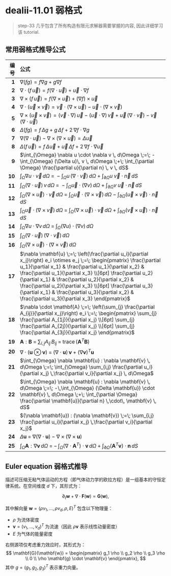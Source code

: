 # dealii-11.01 弱格式

> step-33 几乎包含了所有构造有限元求解器需要掌握的内容, 因此详细学习该 tutorial.

## 常用弱格式推导公式

| 编号 | 公式 |
|-----:|:-----|
| **1** | $\nabla (fg) = f \nabla g + g \nabla f$ |
| **2** | $\nabla \cdot (f \,\vec{u}) = f (\nabla \cdot \vec{u}) + \vec{u} \cdot \nabla f$ |
| **3** | $\nabla \times (f \,\vec{u}) = f (\nabla \times \vec{u}) + (\nabla f) \times \vec{u}$ |
| **4** | $\nabla \cdot (\vec{u} \times \vec{v}) = \vec{v}\cdot (\nabla \times \vec{u}) - \vec{u} \cdot (\nabla \times \vec{v})$ |
| **5** | $\nabla \times (\vec{u} \times \vec{v}) = (\vec{v}\cdot \nabla)\,\vec{u} - (\vec{u}\cdot \nabla)\,\vec{v} + \vec{u}\,(\nabla \cdot \vec{v}) - \vec{v}\,(\nabla \cdot \vec{u})$ |
| **6** | $\Delta (fg) = f \,\Delta g + g \,\Delta f + 2\,\nabla f \cdot \nabla g$ |
| **7** | $\nabla (\nabla \cdot \vec{u}) - \nabla \times (\nabla \times \vec{u}) = \Delta \vec{u}$ |
| **8** | $\Delta (f \,\vec{u}) = f \,\Delta \vec{u} + \vec{u} \,\Delta f + 2 \,\nabla f \cdot \nabla \vec{u}$ |
| **9** | $\int_{\Omega} \nabla u \cdot \nabla v \, d\Omega \;=\; -\int_{\Omega} (\Delta u)\, v \, d\Omega \;+\; \int_{\partial \Omega} \frac{\partial u}{\partial n} \, v \, dS$ |
| **10** | $\int_{\Omega} \nabla u \cdot \vec{v}\, d\Omega \;=\; - \int_{\Omega} u\,(\nabla \cdot \vec{v}) \, d\Omega \;+\; \int_{\partial \Omega} u \;\vec{v}\cdot \vec{n} \, dS$ |
| **11** | $\int_{\Omega} (\nabla \cdot \vec{u}) \, v \, d\Omega \;=\; -\int_{\Omega} \vec{u}\cdot (\nabla v) \, d\Omega \;+\; \int_{\partial \Omega} v \;\vec{u}\cdot \vec{n} \, dS$ |
| **12** | $\int_{\Omega} (\nabla \times \vec{u}) \cdot \vec{v}\, d\Omega \;=\; \int_{\Omega} \vec{u}\cdot (\nabla \times \vec{v}) \, d\Omega \;-\; \int_{\partial \Omega} (\vec{u}\times \vec{v}) \cdot \vec{n} \, dS$ |
| **13** | $\int_{\Omega} \vec{u}\cdot (\nabla \times \vec{v}) \, d\Omega \;=\; \int_{\Omega} (\nabla \times \vec{u}) \cdot \vec{v}\, d\Omega \;+\; \int_{\partial \Omega} (\vec{v}\times \vec{u}) \cdot \vec{n} \, dS$ |
| **14** | $\int_{\Omega} \nabla u \cdot \nabla v \, d\Omega \;=\; \int_{\Omega} (\nabla u) \cdot (\nabla v) \, d\Omega$ |
| **15** | $\int_{\Omega} (\nabla \cdot \vec{u}) \, (\nabla \cdot \vec{v}) \, d\Omega$ |
| **16** | $\int_{\Omega} (\nabla \times \vec{u}) \cdot (\nabla \times \vec{v}) \, d\Omega$ |
| **17** | $\nabla \mathbf{u} \;=\; \left(\frac{\partial u_i}{\partial x_j}\right) e_i \otimes e_j \;=\; \begin{pmatrix} \frac{\partial u_1}{\partial x_1} & \frac{\partial u_1}{\partial x_2} & \frac{\partial u_1}{\partial x_3} \\[6pt] \frac{\partial u_2}{\partial x_1} & \frac{\partial u_2}{\partial x_2} & \frac{\partial u_2}{\partial x_3} \\[6pt] \frac{\partial u_3}{\partial x_1} & \frac{\partial u_3}{\partial x_2} & \frac{\partial u_3}{\partial x_3} \end{pmatrix}$ |
| **18** | $\nabla \cdot \mathbf{A} \;=\; \left(\sum_{j} \frac{\partial A_{ij}}{\partial x_j}\right) e_i \;=\; \begin{pmatrix} \sum_{j} \frac{\partial A_{1j}}{\partial x_j} \\[6pt] \sum_{j} \frac{\partial A_{2j}}{\partial x_j} \\[6pt] \sum_{j} \frac{\partial A_{3j}}{\partial x_j} \end{pmatrix}$ |
| **19** | $\mathbf{A} : \mathbf{B} \;=\; \sum_{i,j} A_{ij} \, B_{ij} \;=\; \mathrm{trace}\,(\mathbf{A}^T \mathbf{B})$ |
| **20** | $\nabla \cdot (\mathbf{u} \otimes \mathbf{v}) \;=\; (\nabla \cdot \mathbf{u}) \,\mathbf{v} \;+\; (\nabla \mathbf{v})^T \mathbf{u}$ |
| **21** | $\int_{\Omega} \nabla \mathbf{u} : \nabla \mathbf{v} \, d\Omega \;=\; \int_{\Omega} \sum_{i,j} \frac{\partial u_i}{\partial x_j} \,\frac{\partial v_i}{\partial x_j} \, d\Omega$ |
| **22** | $\int_{\Omega} \nabla \mathbf{u} : \nabla \mathbf{v} \, d\Omega \;=\; -\,\int_{\Omega} (\Delta \mathbf{u}) \cdot \mathbf{v} \, d\Omega \;+\; \int_{\partial \Omega} \frac{\partial \mathbf{u}}{\partial n} \,\cdot\, \mathbf{v} \, dS$ |
| **23** | $(\nabla \mathbf{u}) : (\nabla \mathbf{v}) \;=\; \sum_{i,j} \frac{\partial u_i}{\partial x_j} \,\frac{\partial v_i}{\partial x_j}$ |
| **24** | $\Delta \mathbf{u} \;=\; \nabla \bigl(\nabla \cdot \mathbf{u}\bigr) \;-\; \nabla \times \bigl(\nabla \times \mathbf{u}\bigr)$ |
| **25** | $\int_{\Omega} \mathbf{A} : \nabla \mathbf{v} \, d\Omega \;=\; -\,\int_{\Omega} \bigl(\nabla \cdot \mathbf{A}^T\bigr) \cdot \mathbf{v} \, d\Omega \;+\; \int_{\partial \Omega} (\mathbf{A}^T \mathbf{v}) \cdot \mathbf{n} \, dS$ |


## Euler equation 弱格式推导

描述可压缩无粘气体运动的方程（即气体动力学的欧拉方程）是一组基本的守恒定律系统。在空间维度 $d$ 下，其形式为：

$$
\partial_t \mathbf{w} + \nabla \cdot \mathbf{F}(\mathbf{w}) = \mathbf{G}(\mathbf{w}),
$$

其中解向量 $\mathbf{w} = (\rho v_1, \ldots, \rho v_d, \rho, E)^T$ 包含以下物理量：  
- $\rho$ 为流体密度  
- $\mathbf{v} = (v_1, \ldots, v_d)^T$ 为流速（因此 $\rho\mathbf{v}$ 表示线性动量密度）  
- $E$ 为气体的能量密度 

右侧源项仅考虑重力效应时，其形式为：
$$
\mathbf{G}(\mathbf{w}) = 
\begin{pmatrix}
g_1 \rho \\
g_2 \rho \\
g_3 \rho \\
0 \\
\rho \mathbf{g} \cdot \mathbf{v}
\end{pmatrix},
$$
其中 $g = (g_1, g_2, g_3)^T$ 表示重力向量。






<!--stackedit_data:
eyJoaXN0b3J5IjpbLTk5MDMxMzIxNCwzOTA1Mzc2ODIsMTcxNT
Y1NjcyOCwtNjY5NzQ3MDQ3LC0xNzM4OTY1OTc4XX0=
-->